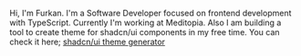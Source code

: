 Hi, I'm Furkan. I'm a Software Developer focused on frontend development with TypeScript. Currently I'm working at Meditopia. Also I am building a tool to create theme for shadcn/ui components in my free time. You can check it here; [shadcn/ui theme generator](https://themes.fkaya.dev)

<!--
**mfrkankaya/mfrkankaya** is a ✨ _special_ ✨ repository because its `README.md` (this file) appears on your GitHub profile.

Here are some ideas to get you started:

- 🔭 I’m currently working on ...
- 🌱 I’m currently learning ...
- 👯 I’m looking to collaborate on ...
- 🤔 I’m looking for help with ...
- 💬 Ask me about ...
- 📫 How to reach me: ...
- 😄 Pronouns: ...
- ⚡ Fun fact: ...
-->
